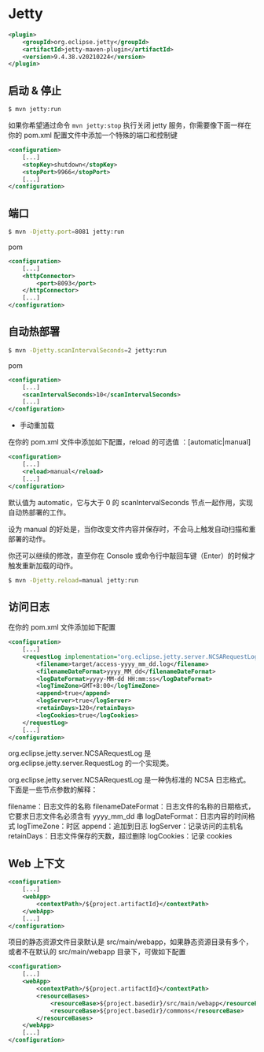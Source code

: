 # Jetty

```xml
<plugin>
    <groupId>org.eclipse.jetty</groupId>
    <artifactId>jetty-maven-plugin</artifactId>
    <version>9.4.38.v20210224</version>
</plugin>
```

## 启动 & 停止

```bash
$ mvn jetty:run
```

如果你希望通过命令  `mvn jetty:stop` 执行关闭 jetty 服务，你需要像下面一样在你的 pom.xml 配置文件中添加一个特殊的端口和控制键

```xml
<configuration>
    [...]
    <stopKey>shutdown</stopKey>
    <stopPort>9966</stopPort>
    [...]
</configuration>
```

## 端口

```bash
$ mvn -Djetty.port=8081 jetty:run
```

pom

```xml
<configuration>
    [...]
    <httpConnector>
        <port>8093</port>
    </httpConnector>
    [...]
</configuration>
```

## 自动热部署

```bash
$ mvn -Djetty.scanIntervalSeconds=2 jetty:run
```

pom

```xml
<configuration>
    [...]
    <scanIntervalSeconds>10</scanIntervalSeconds>
    [...]
</configuration>
```

- 手动重加载

在你的 pom.xml 文件中添加如下配置，reload 的可选值 ：[automatic|manual]

```xml
<configuration>
    [...]
    <reload>manual</reload>
    [...]
</configuration>
```

默认值为 automatic，它与大于 0 的 scanIntervalSeconds 节点一起作用，实现自动热部署的工作。

设为 manual 的好处是，当你改变文件内容并保存时，不会马上触发自动扫描和重部署的动作。

你还可以继续的修改，直至你在 Console 或命令行中敲回车键（Enter）的时候才触发重新加载的动作。

```bash
$ mvn -Djetty.reload=manual jetty:run
```

## 访问日志

在你的 pom.xml 文件添加如下配置

```xml
<configuration>
    [...]
    <requestLog implementation="org.eclipse.jetty.server.NCSARequestLog">
        <filename>target/access-yyyy_mm_dd.log</filename>
        <filenameDateFormat>yyyy_MM_dd</filenameDateFormat>
        <logDateFormat>yyyy-MM-dd HH:mm:ss</logDateFormat>
        <logTimeZone>GMT+8:00</logTimeZone>
        <append>true</append>
        <logServer>true</logServer>
        <retainDays>120</retainDays>
        <logCookies>true</logCookies>
    </requestLog>
    [...]
</configuration>
```

org.eclipse.jetty.server.NCSARequestLog 是 org.eclipse.jetty.server.RequestLog 的一个实现类。

org.eclipse.jetty.server.NCSARequestLog 是一种伪标准的 NCSA 日志格式。下面是一些节点参数的解释：

filename：日志文件的名称
filenameDateFormat：日志文件的名称的日期格式，它要求日志文件名必须含有 yyyy_mm_dd 串
logDateFormat：日志内容的时间格式
logTimeZone：时区
append：追加到日志
logServer：记录访问的主机名
retainDays：日志文件保存的天数，超过删除
logCookies：记录 cookies

## Web 上下文

```xml
<configuration>
    [...]
    <webApp>
        <contextPath>/${project.artifactId}</contextPath>
    </webApp>
    [...]
</configuration>
```

项目的静态资源文件目录默认是 src/main/webapp，如果静态资源目录有多个，或者不在默认的 src/main/webapp 目录下，可做如下配置

```xml
<configuration>
    [...]
    <webApp>
        <contextPath>/${project.artifactId}</contextPath>
        <resourceBases>
            <resourceBase>${project.basedir}/src/main/webapp</resourceBase>
            <resourceBase>${project.basedir}/commons</resourceBase>
        </resourceBases>
    </webApp>
    [...]
</configuration>
```

